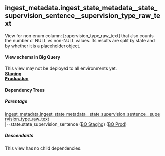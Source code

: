## ingest_metadata.ingest_state_metadata__state_supervision_sentence__supervision_type_raw_text
View for non-enum column: [supervision_type_raw_text]
 that also counts the number of NULL vs non-NULL values. Its results are split by state
 and by whether it is a placeholder object.

#### View schema in Big Query
This view may not be deployed to all environments yet.<br/>
[**Staging**](https://console.cloud.google.com/bigquery?pli=1&p=recidiviz-staging&page=table&project=recidiviz-staging&d=ingest_metadata&t=ingest_state_metadata__state_supervision_sentence__supervision_type_raw_text)
<br/>
[**Production**](https://console.cloud.google.com/bigquery?pli=1&p=recidiviz-123&page=table&project=recidiviz-123&d=ingest_metadata&t=ingest_state_metadata__state_supervision_sentence__supervision_type_raw_text)
<br/>

#### Dependency Trees

##### Parentage
[ingest_metadata.ingest_state_metadata\__state_supervision_sentence\__supervision_type_raw_text](../ingest_metadata/ingest_state_metadata__state_supervision_sentence__supervision_type_raw_text.md) <br/>
|--state.state_supervision_sentence ([BQ Staging](https://console.cloud.google.com/bigquery?pli=1&p=recidiviz-staging&page=table&project=recidiviz-staging&d=state&t=state_supervision_sentence)) ([BQ Prod](https://console.cloud.google.com/bigquery?pli=1&p=recidiviz-123&page=table&project=recidiviz-123&d=state&t=state_supervision_sentence)) <br/>


##### Descendants
This view has no child dependencies.
